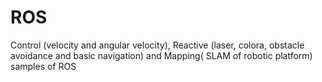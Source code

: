 # ROS

Control (velocity and angular velocity), Reactive (laser, colora, obstacle avoidance and basic navigation) and Mapping( SLAM of robotic platform) samples of ROS
